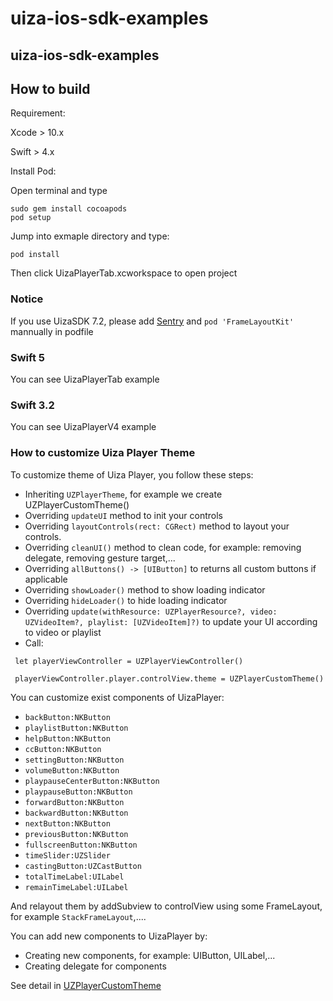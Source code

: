 # uiza-ios-sdk-examples
## uiza-ios-sdk-examples
## How to build
Requirement:

Xcode > 10.x

Swift > 4.x

Install Pod:

Open terminal and type

```
sudo gem install cocoapods
pod setup
```

Jump into exmaple directory and type:

```
pod install
```

Then click <a name="fenced-code-block">UizaPlayerTab.xcworkspace</a> to open project

### Notice

If you use UizaSDK 7.2, please add [Sentry](https://docs.sentry.io/clients/cocoa/) and `pod 'FrameLayoutKit'` mannually in podfile

### Swift 5

You can see UizaPlayerTab example


### Swift 3.2

You can see UizaPlayerV4 example

### How to customize Uiza Player Theme

To customize theme of Uiza Player, you follow these steps:

* Inheriting ``UZPlayerTheme``, for example we create UZPlayerCustomTheme()
* Overriding ``updateUI`` method to init your controls
* Overriding ``layoutControls(rect: CGRect)`` method to layout your controls.
* Overriding ``cleanUI()`` method to clean code, for example: removing delegate, removing gesture target,...
* Overriding ``allButtons() -> [UIButton]`` to returns all custom buttons if applicable
* Overriding ``showLoader()`` method to show loading indicator
* Overriding ``hideLoader()`` to hide loading indicator
* Overriding ``update(withResource: UZPlayerResource?, video: UZVideoItem?, playlist: [UZVideoItem]?)`` to update your UI according to video or playlist
* Call:

```
 let playerViewController = UZPlayerViewController()
 
 playerViewController.player.controlView.theme = UZPlayerCustomTheme()  
```
You can customize exist components of UizaPlayer:

* ``backButton:NKButton``
* ``playlistButton:NKButton``
* ``helpButton:NKButton``
* ``ccButton:NKButton``
* ``settingButton:NKButton``
* ``volumeButton:NKButton``
* ``playpauseCenterButton:NKButton``
* ``playpauseButton:NKButton``
* ``forwardButton:NKButton``
* ``backwardButton:NKButton``
* ``nextButton:NKButton``
* ``previousButton:NKButton``
* ``fullscreenButton:NKButton``
* ``timeSlider:UZSlider``
* ``castingButton:UZCastButton``
* ``totalTimeLabel:UILabel``
* ``remainTimeLabel:UILabel``

And relayout them by addSubview to controlView using some FrameLayout, for example ``StackFrameLayout``,....

You can add new components to UizaPlayer by:
* Creating new components, for example: UIButton, UILabel,...
* Creating delegate for components

See detail in [UZPlayerCustomTheme](https://github.com/uizaio/uiza-ios-sdk-examples/blob/master/UizaPlayerTab/UizaPlayerTab/Themes/UZPlayerCustomTheme.swift)